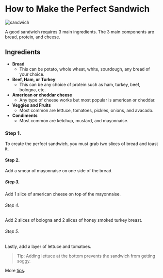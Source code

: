 # How to Make the Perfect Sandwich
![sandwich](https://images.unsplash.com/photo-1604467707321-70d5ac45adda?q=80&w=776&auto=format&fit=crop&ixlib=rb-4.1.0&ixid=M3wxMjA3fDB8MHxwaG90by1wYWdlfHx8fGVufDB8fHx8fA%3D%3D) 

A good sandwich requires 3 main ingredients. The 3 main components are bread, protein, and cheese.

## Ingredients

* **Bread**
    * This can be potato, whole wheat, white, sourdough, any bread of your choice.
* **Beef, Ham, or Turkey**
    * This can be any choice of protein such as ham, turkey, beef, bologna, etc.
* **American or cheddar cheese**
    * Any type of cheese works but most popular is american or cheddar. 
* **Veggies and Fruits**
    * Most common are lettuce, tomatoes, pickles, onions, and avacado.
* **Condiments**
    * Most common are ketchup, mustard, and mayonnaise.


### Step 1. 

To create the perfect sandwich, you must grab two slices of bread and toast it.

#### Step 2. 

Add a smear of mayonnaise on one side of the bread.

##### Step 3.
Add 1 slice of american cheese on top of the mayonnaise.

###### Step 4. 
Add 2 slices of bologna and 2 slices of honey smoked turkey breast.

###### Step 5.
Lastly, add a layer of lettuce and tomatoes.

> Tip: Adding lettuce at the bottom prevents the sandwich from getting soggy.

More [tips](https://www.goldmedalbakery.com/blog/10-tips-for-making-the-perfect-sandwich/).